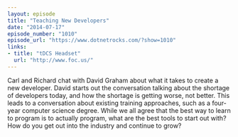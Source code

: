 ```yaml
---
layout: episode
title: "Teaching New Developers"
date: "2014-07-17"
episode_number: "1010"
episode_url: "https://www.dotnetrocks.com/?show=1010"
links:
- title: "tDCS Headset"
  url: "http://www.foc.us/"
---
```


Carl and Richard chat with David Graham about what it takes to create a new developer. David starts out the conversation talking about the shortage of developers today, and how the shortage is getting worse, not better. This leads to a conversation about existing training approaches, such as a four-year computer science degree. While we all agree that the best way to learn to program is to actually program, what are the best tools to start out with? How do you get out into the industry and continue to grow?
